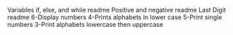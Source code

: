 Variables if, else, and while readme
Positive and negative readme
Last Digit readme
6-Display numbers
4-Prints alphabets in lower case
5-Print single numbers
3-Print alphabets lowercase then uppercase
